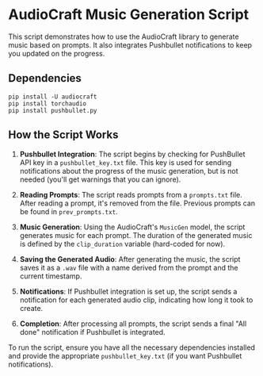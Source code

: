 
# AudioCraft Music Generation Script

This script demonstrates how to use the AudioCraft library to generate music based on prompts. It also integrates Pushbullet notifications to keep you updated on the progress.

## Dependencies
```
pip install -U audiocraft
pip install torchaudio
pip install pushbullet.py
```

## How the Script Works

1. **Pushbullet Integration**:
   The script begins by checking for PushBullet API key in a `pushbullet_key.txt` file. This key is used for sending notifications about the progress of the music generation, but is not needed (you'll get warnings that you can ignore).

2. **Reading Prompts**:
   The script reads prompts from a `prompts.txt` file. After reading a prompt, it's removed from the file. Previous prompts can be found in `prev_prompts.txt`.

3. **Music Generation**:
   Using the AudioCraft's `MusicGen` model, the script generates music for each prompt. The duration of the generated music is defined by the `clip_duration` variable (hard-coded for now).

4. **Saving the Generated Audio**:
   After generating the music, the script saves it as a `.wav` file with a name derived from the prompt and the current timestamp.

5. **Notifications**:
   If Pushbullet integration is set up, the script sends a notification for each generated audio clip, indicating how long it took to create.

6. **Completion**:
   After processing all prompts, the script sends a final "All done" notification if Pushbullet is integrated.

To run the script, ensure you have all the necessary dependencies installed and provide the appropriate `pushbullet_key.txt` (if you want Pushbullet notifications).

